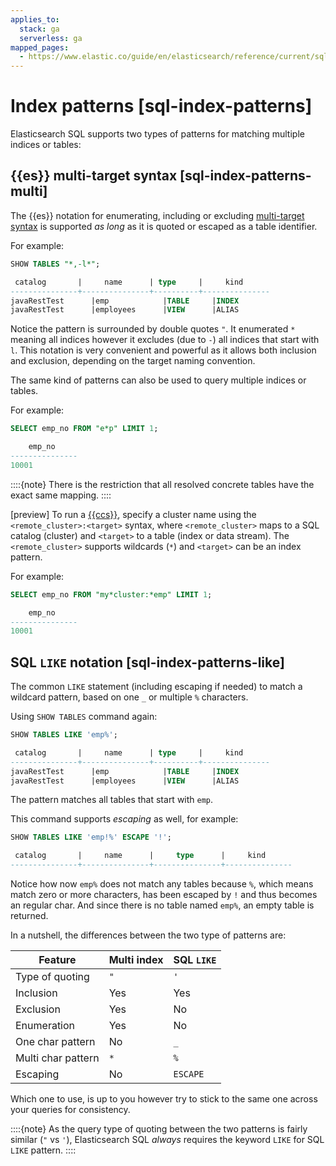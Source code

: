 ```yaml
---
applies_to:
  stack: ga
  serverless: ga
mapped_pages:
  - https://www.elastic.co/guide/en/elasticsearch/reference/current/sql-index-patterns.html
---
```


# Index patterns [sql-index-patterns]

Elasticsearch SQL supports two types of patterns for matching multiple indices or tables:


## {{es}} multi-target syntax [sql-index-patterns-multi]

The {{es}} notation for enumerating, including or excluding [multi-target syntax](elasticsearch://reference/elasticsearch/rest-apis/api-conventions.md#api-multi-index) is supported *as long* as it is quoted or escaped as a table identifier.

For example:

```sql
SHOW TABLES "*,-l*";

 catalog       |     name      | type     |     kind
---------------+---------------+----------+---------------
javaRestTest      |emp            |TABLE     |INDEX
javaRestTest      |employees      |VIEW      |ALIAS
```

Notice the pattern is surrounded by double quotes `"`. It enumerated `*` meaning all indices however it excludes (due to `-`) all indices that start with `l`. This notation is very convenient and powerful as it allows both inclusion and exclusion, depending on the target naming convention.

The same kind of patterns can also be used to query multiple indices or tables.

For example:

```sql
SELECT emp_no FROM "e*p" LIMIT 1;

    emp_no
---------------
10001
```

::::{note}
There is the restriction that all resolved concrete tables have the exact same mapping.
::::


[preview] To run a [{{ccs}}](../../../solutions/search/cross-cluster-search.md), specify a cluster name using the `<remote_cluster>:<target>` syntax, where `<remote_cluster>` maps to a SQL catalog (cluster) and `<target>` to a table (index or data stream). The `<remote_cluster>` supports wildcards (`*`) and `<target>` can be an index pattern.

For example:

```sql
SELECT emp_no FROM "my*cluster:*emp" LIMIT 1;

    emp_no
---------------
10001
```


## SQL `LIKE` notation [sql-index-patterns-like]

The common `LIKE` statement (including escaping if needed) to match a wildcard pattern, based on one `_` or multiple `%` characters.

Using `SHOW TABLES` command again:

```sql
SHOW TABLES LIKE 'emp%';

 catalog       |     name      | type     |     kind
---------------+---------------+----------+---------------
javaRestTest      |emp            |TABLE     |INDEX
javaRestTest      |employees      |VIEW      |ALIAS
```

The pattern matches all tables that start with `emp`.

This command supports *escaping* as well, for example:

```sql
SHOW TABLES LIKE 'emp!%' ESCAPE '!';

 catalog       |     name      |     type      |     kind
---------------+---------------+---------------+---------------
```

Notice how now `emp%` does not match any tables because `%`, which means match zero or more characters, has been escaped by `!` and thus becomes an regular char. And since there is no table named `emp%`, an empty table is returned.

In a nutshell, the differences between the two type of patterns are:

| Feature | Multi index | SQL `LIKE` |
| --- | --- | --- |
| Type of quoting | `"` | `'` |
| Inclusion | Yes | Yes |
| Exclusion | Yes | No |
| Enumeration | Yes | No |
| One char pattern | No | `_` |
| Multi char pattern | `*` | `%` |
| Escaping | No | `ESCAPE` |

Which one to use, is up to you however try to stick to the same one across your queries for consistency.

::::{note}
As the query type of quoting between the two patterns is fairly similar (`"` vs `'`), Elasticsearch SQL *always* requires the keyword `LIKE` for SQL `LIKE` pattern.
::::


